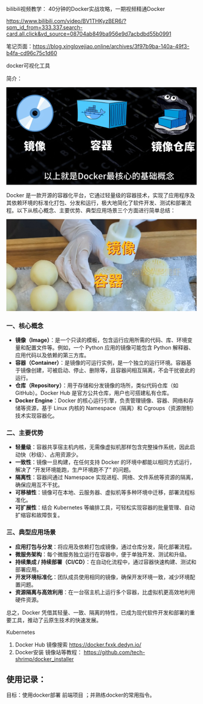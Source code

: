 bilibili视频教学： 40分钟的Docker实战攻略，一期视频精通Docker

https://www.bilibili.com/video/BV1THKyzBER6/?spm_id_from=333.337.search-card.all.click&vd_source=08704ab849ba956e9d7acbdbd55b0991



笔记页面：https://blog.xinglovejiao.online/archives/3f97b9ba-140a-49f3-b4fa-cd96c75c1d60

docker可视化工具

简介：

![](.\img\1.png)

Docker 是一款开源的容器化平台，它通过轻量级的容器技术，实现了应用程序及其依赖环境的标准化打包、分发和运行，极大地简化了软件开发、测试和部署流程。以下从核心概念、主要优势、典型应用场景三个方面进行简单总结：

![](.\img\2.png)

### 一、核心概念

- **镜像（Image）**：是一个只读的模板，包含运行应用所需的代码、库、环境变量和配置文件等。例如，一个 Python 应用的镜像可能包含 Python 解释器、应用代码以及依赖的第三方库。
- **容器（Container）**：是镜像的可运行实例，是一个独立的运行环境。容器基于镜像创建，可被启动、停止、删除等，且容器间相互隔离，不会干扰彼此的运行。
- **仓库（Repository）**：用于存储和分发镜像的场所，类似代码仓库（如 GitHub）。Docker Hub 是官方公共仓库，用户也可搭建私有仓库。
- **Docker Engine**：Docker 的核心运行引擎，负责管理镜像、容器、网络和存储等资源，基于 Linux 内核的 Namespace（隔离）和 Cgroups（资源限制）技术实现容器化。

### 二、主要优势

- **轻量级**：容器共享宿主机内核，无需像虚拟机那样包含完整操作系统，因此启动快（秒级）、占用资源少。
- **一致性**：镜像一旦构建，在任何支持 Docker 的环境中都能以相同方式运行，解决了 “开发环境能跑，生产环境跑不了” 的问题。
- **隔离性**：容器间通过 Namespace 实现进程、网络、文件系统等资源的隔离，确保应用互不干扰。
- **可移植性**：镜像可在本地、云服务器、虚拟机等多种环境中迁移，部署流程标准化。
- **可扩展性**：结合 Kubernetes 等编排工具，可轻松实现容器的批量管理、自动扩缩容和故障恢复。

### 三、典型应用场景

- **应用打包与分发**：将应用及依赖打包成镜像，通过仓库分发，简化部署流程。
- **微服务架构**：每个微服务独立运行在容器中，便于单独开发、测试和升级。
- **持续集成 / 持续部署（CI/CD）**：在自动化流程中，通过容器快速构建、测试和部署应用。
- **开发环境标准化**：团队成员使用相同的镜像，确保开发环境一致，减少环境配置问题。
- **资源隔离与高效利用**：在一台宿主机上运行多个容器，比虚拟机更高效地利用硬件资源。



总之，Docker 凭借其轻量、一致、隔离的特性，已成为现代软件开发和部署的重要工具，推动了云原生技术的快速发展。

Kubernetes



1.  Docker Hub 镜像搜索  https://docker.fxxk.dedyn.io/
2. Docker安装 镜像站等教程： https://github.com/tech-shrimp/docker_installer











## 使用记录： 

 目标：使用docker部署 前端项目 ；并熟练docker的常用指令。











